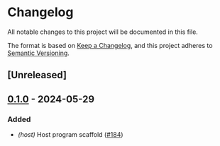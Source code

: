 # Changelog
All notable changes to this project will be documented in this file.

The format is based on [Keep a Changelog](https://keepachangelog.com/en/1.0.0/),
and this project adheres to [Semantic Versioning](https://semver.org/spec/v2.0.0.html).

## [Unreleased]

## [0.1.0](https://github.com/ethereum-optimism/kona/releases/tag/kona-client-v0.1.0) - 2024-05-29

### Added
- *(host)* Host program scaffold ([#184](https://github.com/ethereum-optimism/kona/pull/184))
